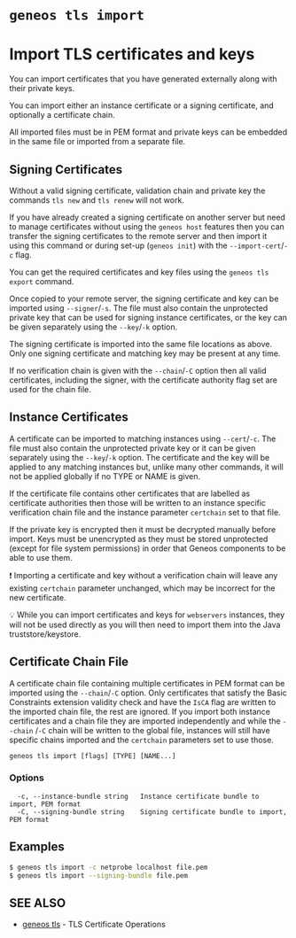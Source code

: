 # `geneos tls import`

# Import TLS certificates and keys

You can import certificates that you have generated externally along with their private keys.

You can import either an instance certificate or a signing certificate, and optionally a certificate chain.

All imported files must be in PEM format and private keys can be embedded in the same file or imported from a separate file.

## Signing Certificates

Without a valid signing certificate, validation chain and private key the commands `tls new` and `tls renew` will not work.

If you have already created a signing certificate on another server but need to manage certificates without using the `geneos host` features then you can transfer the signing certificates to the remote server and then import it using this command or during set-up (`geneos init`) with the `--import-cert`/`-c` flag.

You can get the required certificates and key files using the `geneos tls export` command.

Once copied to your remote server, the signing certificate and key can be imported using `--signer`/`-s`. The file must also contain the unprotected private key that can be used for signing instance certificates, or the key can be given separately using the `--key`/`-k` option.

The signing certificate is imported into the same file locations as above. Only one signing certificate and matching key may be present at any time.

If no verification chain is given with the `--chain`/`-C` option then all valid certificates, including the signer, with the certificate authority flag set are used for the chain file.

## Instance Certificates

A certificate can be imported to matching instances using `--cert`/`-c`. The file must also contain the unprotected private key or it can be given separately using the `--key`/`-k` option. The certificate and the key will be applied to any matching instances but, unlike many other commands, it will not be applied globally if no TYPE or NAME is given.

If the certificate file contains other certificates that are labelled as certificate authorities then those will be written to an instance specific verification chain file and the instance parameter `certchain` set to that file.

If the private key is encrypted then it must be decrypted manually before import. Keys must be unencrypted as they must be stored unprotected (except for file system permissions) in order that Geneos components to be able to use them.

❗ Importing a certificate and key without a verification chain will leave any existing `certchain` parameter unchanged, which may be incorrect for the new certificate.

💡 While you can import certificates and keys for `webservers` instances, they will not be used directly as you will then need to import them into the Java truststore/keystore.

## Certificate Chain File

A certificate chain file containing multiple certificates in PEM format can be imported using the `--chain`/`-C` option. Only certificates that satisfy the Basic Constraints extension validity check and have the `IsCA` flag are written to the imported chain file, the rest are ignored. If you import both instance certificates and a chain file they are imported independently and while the `--chain` /`-C` chain will be written to the global file, instances will still have specific chains imported and the `certchain` parameters set to use those.

```text
geneos tls import [flags] [TYPE] [NAME...]
```

### Options

```text
  -c, --instance-bundle string   Instance certificate bundle to import, PEM format
  -C, --signing-bundle string    Signing certificate bundle to import, PEM format
```

## Examples

```bash
$ geneos tls import -c netprobe localhost file.pem
$ geneos tls import --signing-bundle file.pem

```

## SEE ALSO

* [geneos tls](geneos_tls.md)	 - TLS Certificate Operations
